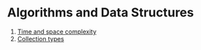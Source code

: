 # Algorithms and Data Structures

1. [Time and space complexity](./TimeComplexity.md)
2. [Collection types](./TimeComplexity.md)
